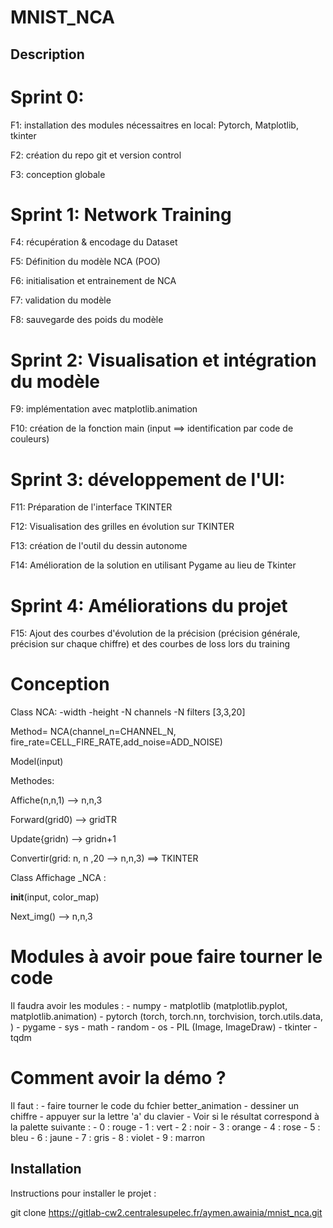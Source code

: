 # MNIST_NCA

## Description

 
#    Sprint 0:

F1: installation des modules nécessaitres en local: Pytorch, Matplotlib, tkinter 

F2: création du repo git et version control

F3: conception globale

#   Sprint 1: Network Training

F4: récupération & encodage du Dataset

F5: Définition du modèle NCA (POO)

F6: initialisation et entrainement de NCA

F7: validation du modèle

F8: sauvegarde des poids du modèle

#    Sprint 2: Visualisation et intégration du modèle 

F9: implémentation avec matplotlib.animation

F10: création de la fonction main (input ==> identification par code de couleurs)

#    Sprint 3: développement de l'UI:

F11: Préparation de l'interface TKINTER

F12: Visualisation des grilles en évolution sur TKINTER

F13: création de l'outil du dessin autonome

F14: Amélioration de la solution en utilisant Pygame au lieu de Tkinter 

#  Sprint 4: Améliorations du projet

F15: Ajout des courbes d'évolution de la précision (précision générale, précision sur chaque chiffre) et des courbes de loss lors du training


#  Conception

 Class NCA: -width  -height  -N channels -N filters [3,3,20]

Method= NCA(channel_n=CHANNEL_N, fire_rate=CELL_FIRE_RATE,add_noise=ADD_NOISE)

Model(input)

Methodes: 

Affiche(n,n,1) --> n,n,3

Forward(grid0) --> gridTR

Update{gridn) --> gridn+1

Convertir(grid: n, n ,20 --> n,n,3)
==> TKINTER

Class Affichage _NCA :

__init__(input, color_map)

Next_img() --> n,n,3


# Modules à avoir poue faire tourner le code 

Il faudra avoir les modules : - numpy
                              - matplotlib (matplotlib.pyplot, matplotlib.animation)
                              - pytorch (torch, torch.nn, torchvision, torch.utils.data, )
                              - pygame
                              - sys
                              - math
                              - random
                              - os
                              - PIL (Image, ImageDraw)
                              - tkinter
                              - tqdm
                              

# Comment avoir la démo ?

Il faut :  - faire tourner le code du fchier better_animation
           - dessiner un chiffre
           - appuyer sur la lettre 'a' du clavier
           - Voir si le résultat correspond à la palette suivante : 
                - 0 : rouge
                - 1 : vert
                - 2 : noir
                - 3 : orange
                - 4 : rose
                - 5 : bleu 
                - 6 : jaune 
                - 7 : gris
                - 8 : violet
                - 9 : marron



## Installation
Instructions pour installer le projet :

git clone https://gitlab-cw2.centralesupelec.fr/aymen.awainia/mnist_nca.git

